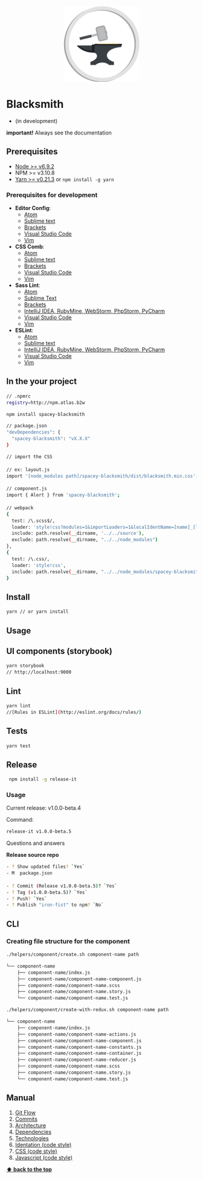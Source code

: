 <p align="center">
 <img src="./internals/images/logotype.png" width="200" style="border:0">
</p>

# Blacksmith

* (in development)

**important!** Always see the documentation

## Prerequisites

- [Node >= v6.9.2](https://nodejs.org/en/)
- NPM >= v3.10.8
- [Yarn >= v0.21.3](https://yarnpkg.com/en/docs/install#linux-tab) or `npm install -g yarn`

### Prerequisites for development

- **Editor Config**:
  - [Atom](https://github.com/sindresorhus/atom-editorconfig#readme)
  - [Sublime text](https://github.com/sindresorhus/editorconfig-sublime#readme)
  - [Brackets](https://github.com/kidwm/brackets-editorconfig/)
  - [Visual Studio Code](https://marketplace.visualstudio.com/items?itemName=EditorConfig.EditorConfig)
  - [Vim](https://github.com/editorconfig/editorconfig-vim#readme)
- **CSS Comb**:
  - [Atom](https://atom.io/packages/atom-csscomb)
  - [Sublime text](https://packagecontrol.io/packages/CSScomb)
  - [Brackets](https://github.com/i-akhmadullin/brackets-csscomb)
  - [Visual Studio Code](https://marketplace.visualstudio.com/items?itemName=mrmlnc.vscode-csscomb)
  - [Vim](https://github.com/csscomb/vim-csscomb)
- **Sass Lint**:
  - [Atom](https://atom.io/packages/linter-sass-lint)
  - [Sublime Text](https://github.com/skovhus/SublimeLinter-contrib-sass-lint)
  - [Brackets](https://github.com/petetnt/brackets-sass-lint)
  - [IntelliJ IDEA, RubyMine, WebStorm, PhpStorm, PyCharm](https://github.com/idok/sass-lint-plugin)
  - [Visual Studio Code](https://marketplace.visualstudio.com/items?itemName=glen-84.sass-lint)
  - [Vim](https://github.com/gcorne/vim-sass-lint)
- **ESLint**:
  - [Atom](https://atom.io/packages/linter-eslint)
  - [Sublime text](https://github.com/roadhump/SublimeLinter-eslint)
  - [IntelliJ IDEA, RubyMine, WebStorm, PhpStorm, PyCharm](http://plugins.jetbrains.com/plugin/7494)
  - [Visual Studio Code](https://marketplace.visualstudio.com/items?itemName=dbaeumer.vscode-eslint)
  - [Vim](https://github.com/scrooloose/syntastic/tree/master/syntax_checkers/javascript)


## In the your project

```bash
// .npmrc
registry=http://npm.atlas.b2w
```

```bash
npm install spacey-blacksmith
```

```bash
// package.json
"devDependencies": {
  "spacey-blacksmith": "vX.X.X"
}
```

```bash
// import the CSS

// ex: layout.js
import '[node_modules path]/spacey-blacksmith/dist/blacksmith.min.css';

// component.js
import { Alert } from 'spacey-blacksmith';

// webpack
{
  test: /\.scss$/,
  loader: 'style!css?modules=1&importLoaders=1&localIdentName=[name]_[local]_[hash:base64:5]!postcss!sass?sourceMap',
  include: path.resolve(__dirname, '../../source'),
  exclude: path.resolve(__dirname, "../../node_modules")
},
{
  test: /\.css/,
  loader: 'style!css',
  include: path.resolve(__dirname, "../../node_modules/spacey-blacksmith/dist/")
}
```


## Install

```bash
yarn // or yarn install
```

## Usage

## UI components (storybook)

```bash
yarn storybook
// http://localhost:9000
```

## Lint

```bash
yarn lint
//[Rules in ESLint](http://eslint.org/docs/rules/)
```

## Tests

```bash
yarn test
```

## Release

```bash
 npm install -g release-it
```
### Usage

Current release: v1.0.0-beta.4

Command:

```bash
release-it v1.0.0-beta.5
```

Questions and answers

**Release source repo**

```sh
- ? Show updated files? `Yes`
- M  package.json

- ? Commit (Release v1.0.0-beta.5)? `Yes`
- ? Tag (v1.0.0-beta.5)? `Yes`
- ? Push? `Yes`
- ? Publish "iron-fist" to npm? `No`
```

## CLI

### Creating file structure for the component

```bash
./helpers/component/create.sh component-name path
```
```sh
└── component-name
    ├── component-name/index.js
    ├── component-name/component-name-component.js
    ├── component-name/component-name.scss
    ├── component-name/component-name.story.js
    └── component-name/component-name.test.js
```

```bash
./helpers/component/create-with-redux.sh component-name path
```
```sh
└── component-name
    ├── component-name/index.js
    ├── component-name/component-name-actions.js
    ├── component-name/component-name-component.js
    ├── component-name/component-name-constants.js
    ├── component-name/component-name-container.js
    ├── component-name/component-name-reducer.js
    ├── component-name/component-name.scss
    ├── component-name/component-name.story.js
    └── component-name/component-name.test.js
```

## Manual

1. [Git Flow](./docs/manual/01-git-flow.md)
2. [Commits](./docs/manual/02-commits.md)
3. [Architecture](./docs/manual/03-architecture.md)
4. [Dependencies](./docs/manual/04-dependencies.md)
5. [Technologies](./docs/manual/05-technologies.md)
6. [Identation (code style)](./docs/manual/06-identation-code-style.md)
7. [CSS (code style)](./docs/manual/07-css-code-style.md)
8. [Javascript (code style)](./docs/manual/08-javascript-code-style.md)

**[⬆ back to the top](#prerequisites)**
